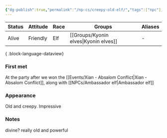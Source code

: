 ```yaml
---
{"dg-publish":true,"permalink":"/np-cs/creepy-old-elf/","tags":["npc"],"noteIcon":"npc","created":"2023-12-28T13:22:24.884+01:00","updated":"2024-01-08T23:27:42.984+01:00"}
---
```


| Status | Attitude | Race | Groups           | Aliases |
| ------ | -------- | ---- | ---------------- | ------- |
| Alive  | Friendly | Elf  | [[Groups/Kyonin elves\|Kyonin elves]] | \-      |

{ .block-language-dataview}
### First met
At the party after we won the [[Events/Xian - Absalom Conflict\|Xian - Absalom Conflict]], along with [[NPCs/Ambassador elf\|Ambassador elf]]
### Appearance
Old and creepy. Impressive
### Notes
divine?
really old and powerful